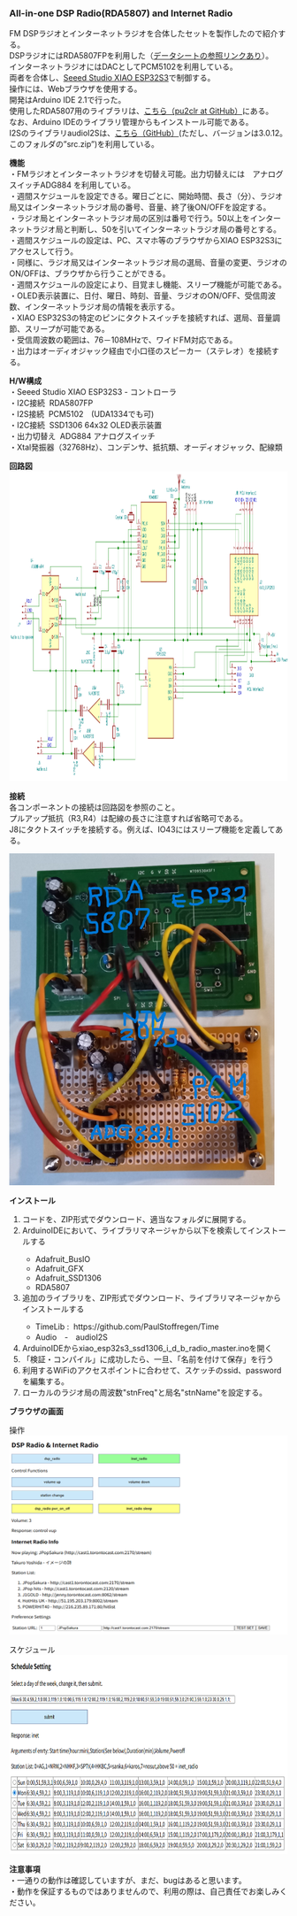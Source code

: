 <p><H3> All-in-one DSP Radio(RDA5807) and Internet Radio</H3></p>
<p>
FM DSPラジオとインターネットラジオを合体したセットを製作したので紹介する。<br>
DSPラジオにはRDA5807FPを利用した（<a href="https://www.aitendo.com/product/4797">データシートの参照リンクあり</a>）。<br>
インターネットラジオにはDACとしてPCM5102を利用している。<br>
両者を合体し、<a href="https://www.switch-science.com/products/8968">Seeed Studio XIAO ESP32S3</a>で制御する。<br>
操作には、Webブラウザを使用する。<br>開発はArduino IDE 2.1で行った。<br>
使用したRDA5807用のライブラリは、<a href="https://github.com/pu2clr/RDA5807">こちら（pu2clr at GitHub）</a>にある。<br>
なお、Arduino IDEのライブラリ管理からもインストール可能である。<br>
I2SのライブラリaudioI2Sは、<a href="https://github.com/schreibfaul1/ESP32-audioI2S  ">こちら（GitHub）</a>(ただし、バージョンは3.0.12。このフォルダの”src.zip”)を利用している。
</p>
<p><strong>機能</strong><br>
 ・FMラジオとインターネットラジオを切替え可能。出力切替えには　アナログスイッチADG884 を利用している。<br>
 ・週間スケジュールを設定できる。曜日ごとに、開始時間、長さ（分）、ラジオ局又はインターネットラジオ局の番号、音量、終了後ON/OFFを設定する。<br>
 ・ラジオ局とインターネットラジオ局の区別は番号で行う。50以上をインターネットラジオ局と判断し、50を引いてインターネットラジオ局の番号とする。<br>
 ・週間スケジュールの設定は、PC、スマホ等のブラウザからXIAO ESP32S3にアクセスして行う。<br>
 ・同様に、ラジオ局又はインターネットラジオ局の選局、音量の変更、ラジオのON/OFFは、ブラウザから行うことができる。<br>
 ・週間スケジュールの設定により、目覚まし機能、スリープ機能が可能である。<br>
 ・OLED表示装置に、日付、曜日、時刻、音量、ラジオのON/OFF、受信周波数、インターネットラジオ局の情報を表示する。<br>
 ・XIAO ESP32S3の特定のピンにタクトスイッチを接続すれば、選局、音量調節、スリープが可能である。<br>
 ・受信周波数の範囲は、76－108MHzで、ワイドFM対応である。<br>
 ・出力はオーディオジャック経由で小口径のスピーカー（ステレオ）を接続する。<br>
</p>
<p><strong>H/W構成</strong><br>
 ・Seeed Studio XIAO ESP32S3 - コントローラ<br>
 ・I2C接続&nbsp; RDA5807FP<br>
 ・I2S接続&nbsp; PCM5102　(UDA1334でも可)<br>
 ・I2C接続&nbsp; SSD1306 64x32 OLED表示装置<br>
 ・出力切替え&nbsp; ADG884 アナログスイッチ<br>
 ・Xtal発振器（32768Hz）、コンデンサ、抵抗類、オーディオジャック、配線類<br>
</p>
<p>
<strong>回路図</strong><br>
<img src="./xiao_esp32s3_i_d_mini_sch_3.png" width="860" height="560"><br>
</p>
<p><strong>接続</strong><br>
各コンポーネントの接続は回路図を参照のこと。<br>
プルアップ抵抗（R3,R4）は配線の長さに注意すれば省略可である。<br>
J8にタクトスイッチを接続する。例えば、IO43にはスリープ機能を定義してある。<br>
</p>
<!-- p>
<img src="./xiao_esp32s3_i_d.JPG" width="480" height="400"><br>
</p -->
<p>
<img src="./xiao_esp32s3_i_d_board.JPG" width="480" height="600"><br>
</p>
<p><strong>インストール</strong><br>
<ol>
<li>コードを、ZIP形式でダウンロード、適当なフォルダに展開する。</li>
<li>ArduinoIDEにおいて、ライブラリマネージャから以下を検索してインストールする</li>
 <ul>
  <li>Adafruit_BusIO</li>
  <li>Adafruit_GFX</li>
  <li>Adafruit_SSD1306</li>
  <li>RDA5807</li>
 </ul>
<li>追加のライブラリを、ZIP形式でダウンロード、ライブラリマネージャからインストールする</li>
 <ul>
  <li>TimeLib&nbsp;:&nbsp; https://github.com/PaulStoffregen/Time</li>
  <li>Audio　-　audioI2S</li>
 </ul>
<li>ArduinoIDEからxiao_esp32s3_ssd1306_i_d_b_radio_master.inoを開く</li>
<li>「検証・コンパイル」に成功したら、一旦、「名前を付けて保存」を行う</li>
<li>利用するWiFiのアクセスポイントに合わせて、スケッチのssid、passwordを編集する。</li>
<li>ローカルのラジオ局の周波数"stnFreq"と局名"stnName"を設定する。</li>
</ol>
</p>
<p><strong>ブラウザの画面</strong><br>
<p>
操作<br>
<img src="./xiao_esp32s3_i_d_w1.png" width="660" height="360"><br>
</p>
<p>
スケジュール<br>
<img src="./xiao_esp32s3_i_d_w2.png" width="660" height="360"><br>
</p>

<p><strong>注意事項</strong><br>
・一通りの動作は確認していますが、まだ、bugはあると思います。<br>
・動作を保証するものではありませんので、利用の際は、自己責任でお楽しみください。
</p>
